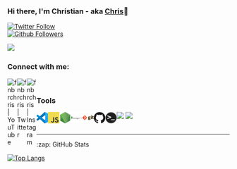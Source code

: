 ### Hi there, I'm Christian - aka [Chris][twitter]👋

[![Twitter Follow](https://img.shields.io/twitter/follow/xchrisdw?color=1DA1F2&logo=twitter&style=for-the-badge)](https://twitter.com/intent/follow?original_referer=https%3A%2F%2Fgithub.com%2Fxchrisdw&screen_name=xchrisdw)
 <br />
[![Github Followers](https://img.shields.io/github/followers/christianmods?style=for-the-badge)](https://github.com/ChristianMods)

<img src="https://komarev.com/ghpvc/?username=ChristianMods&style=flat-square">

### Connect with me:

[<img align="left" alt="fnbrchris | YouTube" width="22px" src="https://cdn.jsdelivr.net/npm/simple-icons@v3/icons/youtube.svg" />][youtube]
[<img align="left" alt="fnbrchris | Twitter" width="22px" src="https://cdn.jsdelivr.net/npm/simple-icons@v3/icons/twitter.svg" />][twitter]
[<img align="left" alt="fnbrchris | Instagram" width="22px" src="https://cdn.jsdelivr.net/npm/simple-icons@v3/icons/instagram.svg" />][instagram]

<br />

### Tools

<img align="left" alt="Visual Studio Code" width="26px" src="https://raw.githubusercontent.com/github/explore/80688e429a7d4ef2fca1e82350fe8e3517d3494d/topics/visual-studio-code/visual-studio-code.png" />
<img align="left" alt="JavaScript" width="26px" src="https://raw.githubusercontent.com/github/explore/80688e429a7d4ef2fca1e82350fe8e3517d3494d/topics/javascript/javascript.png" />
<img align="left" alt="Node.js" width="26px" src="https://raw.githubusercontent.com/github/explore/80688e429a7d4ef2fca1e82350fe8e3517d3494d/topics/nodejs/nodejs.png" />
<img align="left" alt="MongoDB" width="26px" src="https://raw.githubusercontent.com/github/explore/80688e429a7d4ef2fca1e82350fe8e3517d3494d/topics/mongodb/mongodb.png" />
<img align="left" alt="Git" width="26px" src="https://raw.githubusercontent.com/github/explore/80688e429a7d4ef2fca1e82350fe8e3517d3494d/topics/git/git.png" />
<img align="left" alt="GitHub" width="26px" src="https://raw.githubusercontent.com/github/explore/78df643247d429f6cc873026c0622819ad797942/topics/github/github.png" />
<img align="left" alt="Terminal" width="26px" src="https://raw.githubusercontent.com/github/explore/80688e429a7d4ef2fca1e82350fe8e3517d3494d/topics/terminal/terminal.png" />
<img align="left: alt="C#" width="26px" src="https://camo.githubusercontent.com/a0a62bf6fd20c3387a0b0ed1e367a69d64c554172b704fd3b396f9af527e06ab/68747470733a2f2f7374617469632e63646e6c6f676f2e636f6d2f6c6f676f732f632f32372f632e737667" />
<img align="left: alt="Python" width="26px" src="https://camo.githubusercontent.com/222fa9761f81c629e3cb83efa13d8469108c8e6d9c62ae6afcd1dceb4256d8fb/68747470733a2f2f63646e2e776f726c64766563746f726c6f676f2e636f6d2f6c6f676f732f707974686f6e2d352e737667" />

<br />
<br />



-------------


  <summary>:zap: GitHub Stats</summary>
  
  [![Top Langs](https://github-readme-stats.vercel.app/api/top-langs/?username=christianmods&layout=compact&theme=tokyonight&langs_count=8)](https://github.com/anuraghazra/github-readme-stats)


 
 <br />


[twitter]: https://twitter.com/FNBRChris
[youtube]: https://www.youtube.com/channel/UCQN98SpTlpx5KMoHp5t1eyw
[instagram]: https://instagram.com/fnbrchris
[github]: https://github.com/ChristianMods

